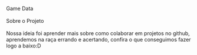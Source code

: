 Game Data<br><br>
Sobre o Projeto<br>
<br>Nossa ideia foi aprender mais sobre como colaborar em projetos no github, aprendemos na raça errando e acertando, confira o que conseguimos fazer logo a baixo:D
